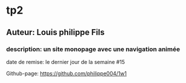 # tp2

## Auteur: Louis philippe Fils

### description: un site monopage avec une navigation animée

date de remise: le dernier jour de la semaine #15

Github-page: https://github.com/philippe004/1w1
